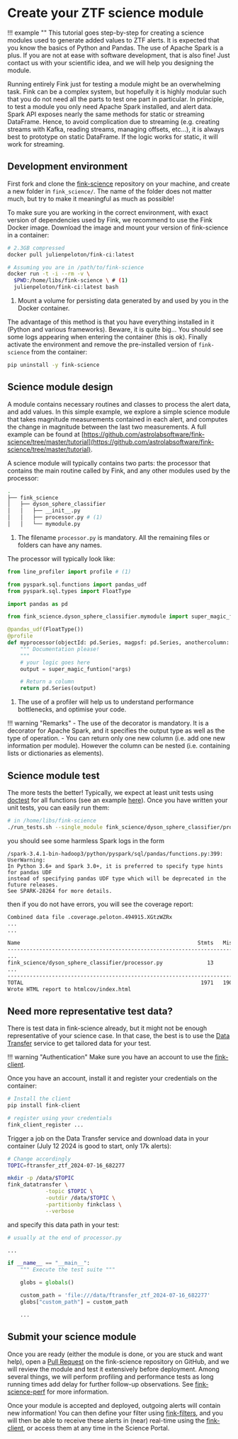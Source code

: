 # Create your ZTF science module

!!! example ""
    This tutorial goes step-by-step for creating a science modules used to generate added values to ZTF alerts. It is expected that you know the basics of Python and Pandas. The use of Apache Spark is a plus. If you are not at ease with software development, that is also fine! Just contact us with your scientific idea, and we will help you designing the module.

Running entirely Fink just for testing a module might be an overwhelming task. Fink can be a complex system, but hopefully it is highly modular such that you do not need all the parts to test one part in particular. In principle, to test a module you only need Apache Spark installed, and alert data. Spark API exposes nearly the same methods for static or streaming DataFrame. Hence, to avoid complication due to streaming (e.g. creating streams with Kafka, reading streams, managing offsets, etc...), it is always best to prototype on static DataFrame. If the logic works for static, it will work for streaming.

## Development environment

First fork and clone the [fink-science](https://github.com/astrolabsoftware/fink-science) repository on your machine, and create a new folder in `fink_science/`. The name of the folder does not matter much, but try to make it meaningful as much as possible!

To make sure you are working in the correct environment, with exact version of dependencies used by Fink, we recommend to use the Fink Docker image. Download the image and mount your version of fink-science in a container:

```bash
# 2.3GB compressed
docker pull julienpeloton/fink-ci:latest

# Assuming you are in /path/to/fink-science
docker run -t -i --rm -v \
  $PWD:/home/libs/fink-science \ # (1)
  julienpeloton/fink-ci:latest bash
```

1. Mount a volume for persisting data generated by and used by you in the Docker container.

The advantage of this method is that you have everything installed in it (Python and various frameworks). Beware, it is quite big... You should see some logs appearing when entering the container (this is ok). Finally activate the environment and remove the pre-installed version of `fink-science` from the container:

```bash
pip uninstall -y fink-science
```

## Science module design

A module contains necessary routines and classes to process the alert data, and add values. In this simple example, we explore a simple science module that takes magnitude measurements contained in each alert, and computes the change in magnitude between the last two measurements. A full example can be found at [https://github.com/astrolabsoftware/fink-science/tree/master/tutorial](https://github.com/astrolabsoftware/fink-science/tree/master/tutorial).

A science module will typically contains two parts: the processor that contains the main routine called by Fink, and any other modules used by the processor:

```bash
.
├── fink_science
│   ├── dyson_sphere_classifier
│   │   ├── __init__.py
│   │   ├── processor.py # (1)
│   │   └── mymodule.py
```

1. The filename `processor.py` is mandatory. All the remaining files or folders can have any names.

The processor will typically look like:

```python
from line_profiler import profile # (1)

from pyspark.sql.functions import pandas_udf
from pyspark.sql.types import FloatType

import pandas as pd

from fink_science.dyson_sphere_classifier.mymodule import super_magic_funtion

@pandas_udf(FloatType())
@profile
def myprocessor(objectId: pd.Series, magpsf: pd.Series, anothercolumn: pd.Series) -> pd.Series:
    """ Documentation please!
    """
    # your logic goes here
    output = super_magic_funtion(*args)

    # Return a column
    return pd.Series(output)
```

1. The use of a profiler will help us to understand performance bottlenecks, and optimise your code.

!!! warning "Remarks"
    - The use of the decorator is mandatory. It is a decorator for Apache Spark, and it specifies the output type as well as the type of operation.
    - You can return only one new column (i.e. add one new information per module). However the column can be nested (i.e. containing lists or dictionaries as elements).

## Science module test

The more tests the better! Typically, we expect at least unit tests using [doctest](https://docs.python.org/3/library/doctest.html) for all functions (see an example [here](https://github.com/astrolabsoftware/fink-science/blob/be9de75bdf8727c96e0e5574d05805f1fa3fdbe8/fink_science/random_forest_snia/processor.py#L119-L146)). Once you have written your unit tests, you can easily run them:

```bash
# in /home/libs/fink-science
./run_tests.sh --single_module fink_science/dyson_sphere_classifier/processor.py
```

you should see some harmless Spark logs in the form

```
/spark-3.4.1-bin-hadoop3/python/pyspark/sql/pandas/functions.py:399: UserWarning:
In Python 3.6+ and Spark 3.0+, it is preferred to specify type hints for pandas UDF
instead of specifying pandas UDF type which will be deprecated in the future releases.
See SPARK-28264 for more details.
```

then if you do not have errors, you will see the coverage report:

```bash
Combined data file .coverage.peloton.494915.XGtzWZRx
...
...

Name                                                        Stmts   Miss  Cover   Missing
-----------------------------------------------------------------------------------------
...
fink_science/dyson_sphere_classifier/processor.py              13      6    54%   39-42, 59-61
...
-----------------------------------------------------------------------------------------
TOTAL                                                        1971   1904     3%
Wrote HTML report to htmlcov/index.html
```

## Need more representative test data?

There is test data in fink-science already, but it might not be enough representative of your science case. In that case, the best is to use the [Data Transfer](https://fink-portal.org/download) service to get tailored data for your test.

!!! warning "Authentication"
    Make sure you have an account to use the [fink-client](https://github.com/astrolabsoftware/fink-client).

Once you have an account, install it and register your credentials on the container:

```bash
# Install the client
pip install fink-client

# register using your credentials
fink_client_register ...
```

Trigger a job on the Data Transfer service and download data in your container (July 12 2024 is good to start, only 17k alerts):

```bash
# Change accordingly
TOPIC=ftransfer_ztf_2024-07-16_682277

mkdir -p /data/$TOPIC
fink_datatransfer \
            -topic $TOPIC \
            -outdir /data/$TOPIC \
            -partitionby finkclass \
            --verbose
```

and specify this data path in your test:

```python
# usually at the end of processor.py

...

if __name__ == "__main__":
    """ Execute the test suite """

    globs = globals()

    custom_path = 'file:///data/ftransfer_ztf_2024-07-16_682277'
    globs["custom_path"] = custom_path

    ...

```

## Submit your science module

Once you are ready (either the module is done, or you are stuck and want help), open a [Pull Request](https://github.com/astrolabsoftware/fink-science/pulls) on the fink-science repository on GitHub, and we will review the module and test it extensively before deployment. Among several things, we will perform profiling and performance tests as long running times add delay for further follow-up observations. See [fink-science-perf](https://github.com/astrolabsoftware/fink-science-perf) for more information.

Once your module is accepted and deployed, outgoing alerts will contain new information! You can then define your filter using [fink-filters](https://github.com/astrolabsoftware/fink-filters), and you will then be able to receive these alerts in (near) real-time using the [fink-client](https://github.com/astrolabsoftware/fink-client), or access them at any time in the Science Portal.
